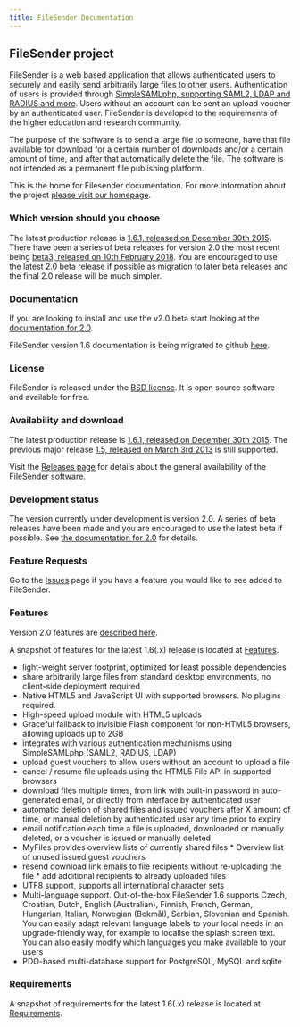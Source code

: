 ```yaml
---
title: FileSender Documentation
---
```


## FileSender project

FileSender is a web based application that allows authenticated users to securely and easily send arbitrarily large files to other users. Authentication of users is provided through [SimpleSAMLphp, supporting SAML2, LDAP and RADIUS and more](http://simplesamlphp.org/docs/stable/simplesamlphp-idp#section_2). Users without an account can be sent an upload voucher by an authenticated user. FileSender is developed to the requirements of the higher education and research community.

The purpose of the software is to send a large file to someone, have that file available for download for a certain number of downloads and/or a certain amount of time, and after that automatically delete the file. The software is not intended as a permanent file publishing platform.

This is the home for Filesender documentation.  For more information about the project [please visit our homepage](http://filesender.org).

### Which version should you choose

The latest production release is [1.6.1, released on December 30th
2015](https://downloads.filesender.org/filesender-1.6.1.tar.gz). There
have been a series of beta releases for version 2.0 the most recent
being [beta3, released on 10th February
2018](https://github.com/filesender/filesender/releases). You are
encouraged to use the latest 2.0 beta release if possible as migration to later
beta releases and the final 2.0 release will be much simpler.

### Documentation

If you are looking to install and use the v2.0 beta start looking at the [documentation for 2.0](http://docs.filesender.org/v2.0/).

FileSender version 1.6 documentation is being migrated to github [here](http://docs.filesender.org/v1.6/).

### License

FileSender is released under the [BSD license](http://opensource.org/licenses/BSD-3-Clause). It is open source software and available for free.

### Availability and download

The latest production release is [1.6.1, released on December 30th 2015](https://downloads.filesender.org/filesender-1.6.1.tar.gz). The previous major release [1.5, released on March 3rd 2013](https://downloads.filesender.org/filesender-1.5.tar.gz) is still supported.

Visit the [Releases page](https://github.com/filesender/filesender/releases) for details about the general availability of the FileSender software.

### Development status

The version currently under development is version 2.0. A series of
beta releases have been made and you are encouraged to use the latest
beta if possible. See [the documentation for 2.0](v2.0/install/) for
details. 


### Feature Requests

Go to the [Issues](https://github.com/filesender/filesender/issues) page if you have a feature you would like to see added to FileSender.

### Features

Version 2.0 features are [described here](v2.0/features/).

A snapshot of features for the latest 1.6(.x) release is located at [Features](v1.6/features). 

* light-weight server footprint, optimized for least possible dependencies
* share arbitrarily large files from standard desktop environments, no client-side deployment required
* Native HTML5 and JavaScript UI with supported browsers. No plugins required.
* High-speed upload module with HTML5 uploads
* Graceful fallback to invisible Flash component for non-HTML5 browsers, allowing uploads up to 2GB
* integrates with various authentication mechanisms using SimpleSAMLphp (SAML2, RADIUS, LDAP)
* upload guest vouchers to allow users without an account to upload a file
* cancel / resume file uploads using the HTML5 File API in supported browsers
* download files multiple times, from link with built-in password in auto-generated email, or directly from interface by authenticated user
* automatic deletion of shared files and issued vouchers after X amount of time, or manual deletion by authenticated user any time prior to expiry
* email notification each time a file is uploaded, downloaded or manually deleted, or a voucher is issued or manually deleted
* MyFiles provides overview lists of currently shared files * Overview list of unused issued guest vouchers
* resend download link emails to file recipients without re-uploading the file * add additional recipients to already uploaded files
* UTF8 support, supports all international character sets
* Multi-language support. Out-of-the-box FileSender 1.6 supports Czech, Croatian, Dutch, English (Australian), Finnish, French, German, Hungarian, Italian, Norwegian (Bokmål), Serbian, Slovenian and Spanish. You can easily adapt relevant language labels to your local needs in an upgrade-friendly way, for example to localise the splash screen text. You can also easily modify which languages you make available to your users
* PDO-based multi-database support for PostgreSQL, MySQL and sqlite



### Requirements

A snapshot of requirements for the latest 1.6(.x) release is located at [Requirements](v1.6/requirements). 


